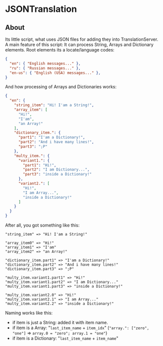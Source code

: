 # JSONTranslation
## About
Its little script, what uses JSON files for adding they into TranslationServer.
A main feature of this script: It can process String, Arrays and Dictionary elements.
Root elements its a locate/language codes:
```json
{
  "en": { "English messages..." },
  "ru": { "Russian messages..." },
  "en-us": { "English (USA) messages..." },
}
```
And how processing of Arrays and Dictionaries works:
```json
{
  "en": {
    "string_item": "Hi! I'am a String!",
    "array_item": [
      "Hi!",
      "I'am",
      "an Array!"
    ],
    "dictionary_item.": {
      "part1": "I'am a Dictionary!",
      "part2": "And i have many lines!",
      "part3": ";P"
    },
    "multy_item.": {
      "variant1.": {
        "part1": "Hi!",
        "part2": "I am Dictionary...",
        "part3": "inside a Dictionary!"
      },
      "variant2.": [
        "Hi!",
        "I am Array...",
        "inside a Dictionary!"
      ]
    }
  }
}
```
After all, you got something like this:
```
"string_item" => "Hi! I'am a String!"

"array_item0" => "Hi!"
"array_item1" => "I'am"
"array_item2" => "an Array!"

"dictionary_item.part1" => "I'am a Dictionary!"
"dictionary_item.part2" => "And i have many lines!"
"dictionary_item.part3" => ";P"

"multy_item.variant1.part1" => "Hi!"
"multy_item.variant1.part2" => "I am Dictionary..."
"multy_item.variant1.part3" => "inside a Dictionary!"

"multy_item.variant2.0" => "Hi!"
"multy_item.variant2.1" => "I am Array..."
"multy_item.variant2.2" => "inside a Dictionary!"
```
Naming works like this:
 - if item is just a String: added it with item name.
 - if item is a Array: "`last_item_name` + `item_idx`" (`"array.": ["zero", "one"]` => `array.0 = "zero"; array.1 = "one"`)
 - if item is a Dictionary: "`last_item_name` + `item_name`"
